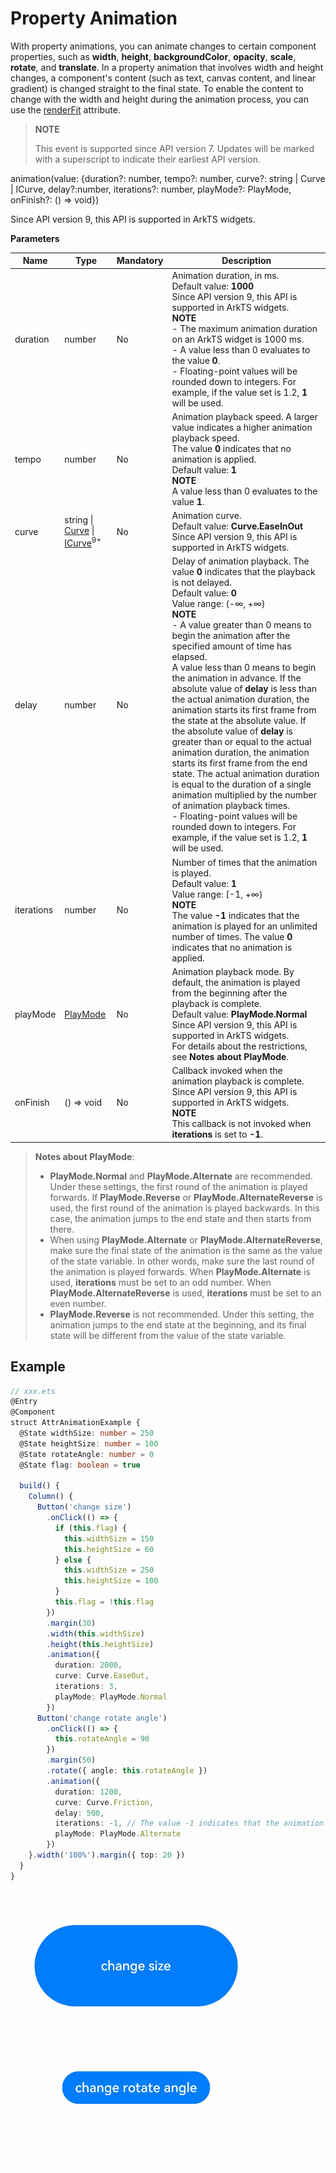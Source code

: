 # Property Animation

With property animations, you can animate changes to certain component properties, such as **width**, **height**, **backgroundColor**, **opacity**, **scale**, **rotate**, and **translate**. In a property animation that involves width and height changes, a component's content (such as text, canvas content, and linear gradient) is changed straight to the final state. To enable the content to change with the width and height during the animation process, you can use the [renderFit](ts-universal-attributes-renderfit.md) attribute.

> **NOTE**
>
> This event is supported since API version 7. Updates will be marked with a superscript to indicate their earliest API version.

animation(value: {duration?: number, tempo?: number, curve?: string | Curve | ICurve, delay?:number, iterations?: number, playMode?: PlayMode, onFinish?: () => void})

Since API version 9, this API is supported in ArkTS widgets.

**Parameters**

| Name        | Type                                    | Mandatory  | Description                                      |
| ---------- | ---------------------------------------- | ---- | ---------------------------------------- |
| duration   | number                                   | No   | Animation duration, in ms.<br>Default value: **1000**<br>Since API version 9, this API is supported in ArkTS widgets.<br>**NOTE**<br>- The maximum animation duration on an ArkTS widget is 1000 ms.<br>- A value less than 0 evaluates to the value **0**.<br>- Floating-point values will be rounded down to integers. For example, if the value set is 1.2, **1** will be used.|
| tempo      | number                                   | No   | Animation playback speed. A larger value indicates a higher animation playback speed.<br>The value **0** indicates that no animation is applied.<br>Default value: **1**<br>**NOTE**<br>A value less than 0 evaluates to the value **1**.|
| curve      | string \| [Curve](ts-appendix-enums.md#curve) \| [ICurve](../apis/js-apis-curve.md#icurve)<sup>9+</sup> | No   | Animation curve.<br>Default value: **Curve.EaseInOut**<br>Since API version 9, this API is supported in ArkTS widgets.|
| delay      | number                                   | No   | Delay of animation playback. The value **0** indicates that the playback is not delayed.<br>Default value: **0**<br>Value range: (-∞, +∞)<br>**NOTE**<br>- A value greater than 0 means to begin the animation after the specified amount of time has elapsed.<br>A value less than 0 means to begin the animation in advance. If the absolute value of **delay** is less than the actual animation duration, the animation starts its first frame from the state at the absolute value. If the absolute value of **delay** is greater than or equal to the actual animation duration, the animation starts its first frame from the end state. The actual animation duration is equal to the duration of a single animation multiplied by the number of animation playback times.<br>- Floating-point values will be rounded down to integers. For example, if the value set is 1.2, **1** will be used.|
| iterations | number                                   | No   | Number of times that the animation is played.<br>Default value: **1**<br>Value range: [-1, +∞)<br>**NOTE**<br>The value **-1** indicates that the animation is played for an unlimited number of times. The value **0** indicates that no animation is applied.|
| playMode   | [PlayMode](ts-appendix-enums.md#playmode) | No   | Animation playback mode. By default, the animation is played from the beginning after the playback is complete.<br>Default value: **PlayMode.Normal**<br>Since API version 9, this API is supported in ArkTS widgets.<br>For details about the restrictions, see **Notes about PlayMode**.|
| onFinish   | () => void                               | No   | Callback invoked when the animation playback is complete.<br>Since API version 9, this API is supported in ArkTS widgets.<br>**NOTE**<br>This callback is not invoked when **iterations** is set to **-1**.|

> **Notes about PlayMode**:
> - **PlayMode.Normal** and **PlayMode.Alternate** are recommended. Under these settings, the first round of the animation is played forwards. If **PlayMode.Reverse** or **PlayMode.AlternateReverse** is used, the first round of the animation is played backwards. In this case, the animation jumps to the end state and then starts from there.
> - When using **PlayMode.Alternate** or **PlayMode.AlternateReverse**, make sure the final state of the animation is the same as the value of the state variable. In other words, make sure the last round of the animation is played forwards. When **PlayMode.Alternate** is used, **iterations** must be set to an odd number. When **PlayMode.AlternateReverse** is used, **iterations** must be set to an even number.
> - **PlayMode.Reverse** is not recommended. Under this setting, the animation jumps to the end state at the beginning, and its final state will be different from the value of the state variable.

## Example

```ts
// xxx.ets
@Entry
@Component
struct AttrAnimationExample {
  @State widthSize: number = 250
  @State heightSize: number = 100
  @State rotateAngle: number = 0
  @State flag: boolean = true

  build() {
    Column() {
      Button('change size')
        .onClick(() => {
          if (this.flag) {
            this.widthSize = 150
            this.heightSize = 60
          } else {
            this.widthSize = 250
            this.heightSize = 100
          }
          this.flag = !this.flag
        })
        .margin(30)
        .width(this.widthSize)
        .height(this.heightSize)
        .animation({
          duration: 2000,
          curve: Curve.EaseOut,
          iterations: 3,
          playMode: PlayMode.Normal
        })
      Button('change rotate angle')
        .onClick(() => {
          this.rotateAngle = 90
        })
        .margin(50)
        .rotate({ angle: this.rotateAngle })
        .animation({
          duration: 1200,
          curve: Curve.Friction,
          delay: 500,
          iterations: -1, // The value -1 indicates that the animation is played for an unlimited number of times.
          playMode: PlayMode.Alternate
        })
    }.width('100%').margin({ top: 20 })
  }
}
```

![animation](figures/animation.gif)

